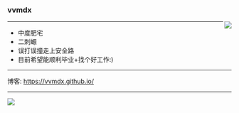 ### vvmdx

<!--
**vvmdx/vvmdx** is a ✨ _special_ ✨ repository because its `README.md` (this file) appears on your GitHub profile.

Here are some ideas to get you started:

- 🔭 I’m currently working on ...
- 🌱 I’m currently learning ...
- 👯 I’m looking to collaborate on ...
- 🤔 I’m looking for help with ...
- 💬 Ask me about ...
- 📫 How to reach me: ...
- 😄 Pronouns: ...
- ⚡ Fun fact: ...
-->

<img align="right" src="https://github-readme-stats.vercel.app/api?username=vvmdx&theme=gruvbox&count_private=true&hide=prs,issues,contribs&line_height=40" />

---

- 中度肥宅
- 二刺螈
- 误打误撞走上安全路
- 目前希望能顺利毕业+找个好工作:)

---

博客: https://vvmdx.github.io/

---

<img src="https://github-readme-stats.vercel.app/api/pin/?username=vvmdx&repo=Sec-Interview-4-2023&theme=slateorange" />
